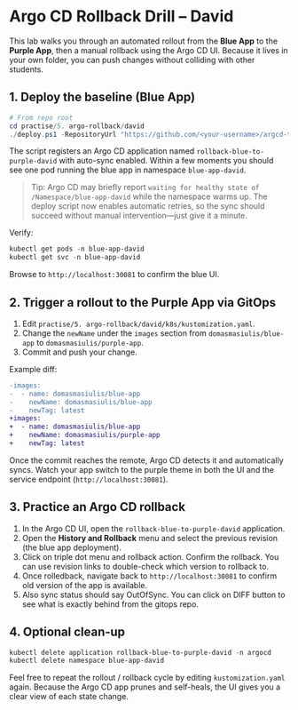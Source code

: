 # Argo CD Rollback Drill – David

This lab walks you through an automated rollout from the **Blue App** to the **Purple App**, then a manual rollback using the Argo CD UI. Because it lives in your own folder, you can push changes without colliding with other students.

## 1. Deploy the baseline (Blue App)

```powershell
# From repo root
cd practise/5. argo-rollback/david
./deploy.ps1 -RepositoryUrl "https://github.com/<your-username>/argcd-test" -Revision main
```

The script registers an Argo CD application named `rollback-blue-to-purple-david` with auto-sync enabled. Within a few moments you should see one pod running the blue app in namespace `blue-app-david`.

> Tip: Argo CD may briefly report `waiting for healthy state of /Namespace/blue-app-david` while the namespace warms up. The deploy script now enables automatic retries, so the sync should succeed without manual intervention—just give it a minute.

Verify:

```powershell
kubectl get pods -n blue-app-david
kubectl get svc -n blue-app-david
```

Browse to `http://localhost:30081` to confirm the blue UI.

## 2. Trigger a rollout to the Purple App via GitOps

1. Edit `practise/5. argo-rollback/david/k8s/kustomization.yaml`.
2. Change the `newName` under the `images` section from `domasmasiulis/blue-app` to `domasmasiulis/purple-app`.
3. Commit and push your change.

Example diff:

```diff
-images:
-  - name: domasmasiulis/blue-app
-    newName: domasmasiulis/blue-app
-    newTag: latest
+images:
+  - name: domasmasiulis/blue-app
+    newName: domasmasiulis/purple-app
+    newTag: latest
```

Once the commit reaches the remote, Argo CD detects it and automatically syncs. Watch your app switch to the purple theme in both the UI and the service endpoint (`http://localhost:30081`).

## 3. Practice an Argo CD rollback

1. In the Argo CD UI, open the `rollback-blue-to-purple-david` application.
2. Open the **History and Rollback** menu and select the previous revision (the blue app deployment).
3. Click on triple dot menu and rollback action. Confirm the rollback. You can use revision links to double-check which version to rollback to.
4. Once rolledback, navigate back to `http://localhost:30081` to confirm old version of the app is available.
5. Also sync status should say OutOfSync. You can click on DIFF button to see what is exactly behind from the gitops repo.

## 4. Optional clean-up

```powershell
kubectl delete application rollback-blue-to-purple-david -n argocd
kubectl delete namespace blue-app-david
```

Feel free to repeat the rollout / rollback cycle by editing `kustomization.yaml` again. Because the Argo CD app prunes and self-heals, the UI gives you a clear view of each state change.
